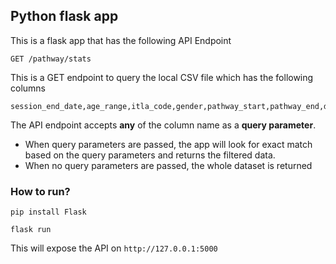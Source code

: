 ## Python flask app

This is a flask app that has the following API Endpoint 

```
GET /pathway/stats
```

This is a GET endpoint to query the local CSV file which has the following columns 

```
session_end_date,age_range,itla_code,gender,pathway_start,pathway_end,dx_count,final_dx_code,final_dx_description,count
```

The API endpoint accepts **any** of the column name as a **query parameter**. 
- When query parameters are passed, the app will look for exact match based on the query parameters and returns the filtered data.
- When no query parameters are passed, the whole dataset is returned


### How to run?

```
pip install Flask

flask run
```
This will expose the API on `http://127.0.0.1:5000`
